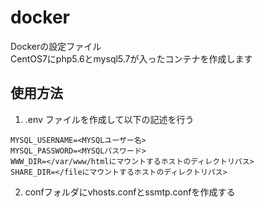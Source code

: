 # docker
Dockerの設定ファイル  
CentOS7にphp5.6とmysql5.7が入ったコンテナを作成します

## 使用方法
1. .env ファイルを作成して以下の記述を行う
```
MYSQL_USERNAME=<MYSQLユーザー名>
MYSQL_PASSWORD=<MYSQLパスワード>
WWW_DIR=</var/www/htmlにマウントするホストのディレクトリパス>
SHARE_DIR=</fileにマウントするホストのディレクトリパス>
```

2. confフォルダにvhosts.confとssmtp.confを作成する
